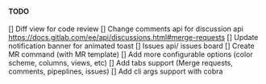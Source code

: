 #### TODO

[] Diff view for code review
[] Change comments api for discussion api https://docs.gitlab.com/ee/api/discussions.html#merge-requests
[] Update notification banner for animated toast
[] Issues api/ issues board
[] Create MR command (with MR template)
[] Add more configurable options (color scheme, columns, views, etc)
[] Add tabs support (Merge requests, comments, pipeplines, issues)
[] Add cli args support with cobra
